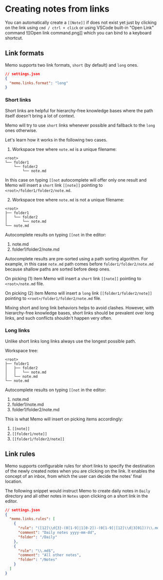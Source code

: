 # Creating notes from links

You can automatically create a `[[Note]]` if does not exist yet just by clicking on the link using `cmd / ctrl + click` or using VSCode built-in "Open Link" command ![[Open link command.png]] which you can bind to a keyboard shortcut.

## Link formats

Memo supports two link formats, `short` (by default) and `long` ones.

```json
// settings.json
{
  "memo.links.format": "long"
}
  ```

### Short links

Short links are helpful for hierarchy-free knowledge bases where the path itself doesn't bring a lot of context.

Memo will try to use `short` links whenever possible and fallback to the `long` ones otherwise.

Let's learn how it works in the following two cases.

1. Workspace tree where `note.md` is a unique filename:

```
<root>
└── folder1
    └── folder2
        └── note.md
```

In this case on typing `[[not` autocomplete will offer only one result and Memo will insert a `short` link `[[note]]` pointing to `<root>/folder1/folder2/note.md`.

2. Workspace tree where `note.md` is not a unique filename:

```
<root>
├── folder1
│   └── folder2
│       └── note.md
└── note.md
```

Autocomplete results on typing `[[not` in the editor:
1. note.md
1. folder1/folder2/note.md

Autocomplete results are pre-sorted using a path sorting algorithm. For example, in this case `note.md` path comes before `folder1/folder2/note.md` because shallow paths are sorted before deep ones.

On picking (1) item Memo will insert a `short` link `[[note]]` pointing to `<root>/note.md` file.

On picking (2) item Memo will insert a `long` link `[[folder1/folder2/note]]` pointing to `<root>/folder1/folder2/note.md` file.

Mixing short and long link behaviors helps to avoid clashes. However, with hierarchy-free knowledge bases, short links should be prevalent over long links, and such conflicts shouldn't happen very often.

### Long links

Unlike short links long links always use the longest possible path.

Workspace tree:

```
<root>
├── folder1
│   ├── folder2
│   │   └── note.md
│   └── note.md
└── note.md
```

Autocomplete results on typing `[[not` in the editor:
1. note.md
1. folder1/note.md
1. folder1/folder2/note.md

This is what Memo will insert on picking items accordingly:

1. `[[note]]`
1. `[[folder1/note]]`
1. `[[folder1/folder2/note]]`

## Link rules

Memo supports configurable rules for short links to specify the destination of the newly created notes when you are clicking on the link.
It enables the concept of an inbox, from which the user can decide the notes' final location.

The following snippet would instruct Memo to create daily notes in `Daily` directory and all other notes in `Notes` upon clicking on a short link in the editor.
  ```json
// settings.json
{
    "memo.links.rules": [
      {
        "rule": "([12]\\d{3}-(0[1-9]|1[0-2])-(0[1-9]|[12]\\d|3[01]))\\.md$",
        "comment": "Daily notes yyyy-mm-dd",
        "folder": "/Daily"
      },
      {
        "rule": "\\.md$",
        "comment": "All other notes",
        "folder": "/Notes"
      }
    ]
}
  ```

